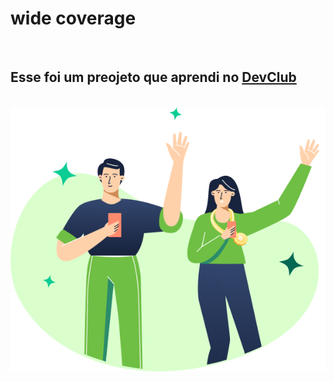 <h1>wide coverage</h1>
<br>
<h2>Esse foi um preojeto que aprendi no <a href="https://rodolfomori.com.br/devclub">DevClub</a></h2>
<br>
<img src="https://github.com/luizfernando04/wide-coverage/blob/main/(Positive)%20Congratulation%20You%20get%2040%20point%20for%20your%20ride%20(1).png?raw=true
"/>

